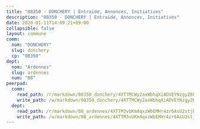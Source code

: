```yaml
---
title: "08350 - DONCHERY | Entraide, Annonces, Initiatives"
description: "08350 - DONCHERY | Entraide, Annonces, Initiatives"
date: 2020-01-11T14:09:21+09:00
collapsible: false
layout: commune
comm:
  nom: "DONCHERY"
  slug: donchery
  cp: "08350"
dept:
  nom: "Ardennes"
  slug: ardennes
  num: "08"
peerpad:
  comm:
    read_path: /r/markdown/08350_donchery/4XTTMCWy2axWbhqXiADVEYNzgyZ6FLkYoHERwTAvX7f3fp4GR
    write_path: /w/markdown/08350_donchery/4XTTMCWy2axWbhqXiADVEYNzgyZ6FLkYoHERwTAvX7f3fp4GR-K3TgU259xupcDbC3uRpcqC7PWYjMDaPMXiCTjhWEAjjvzebmQorXWWxb3pZdEVWfG2N17PjbB2hNTHhQ9fyseGYbxoshN9XdYcNnyp5n9H77CQgu8pP6D4zkU5VsqiZnjmbthwAH
  dept:
    read_path: /r/markdown/08_ardennes/4XTTM3vUKm4qxzWbEMHr4zr6AsU2stjkKdsaY9uMbmhXjv9QM
    write_path: /w/markdown/08_ardennes/4XTTM3vUKm4qxzWbEMHr4zr6AsU2stjkKdsaY9uMbmhXjv9QM-K3TgUMB9u4JvtZdFBPfBexH6pGeKJREiRZLakfAxGDqg6fgd1ib6XHxM9tkwaYxqJV2qNTbboL5jGpTS7re5rUf5cB5fLzdnicM4aJkF5ZXmkvCRXEh5XT7432iWRZFby5MMVbKP
---
```


